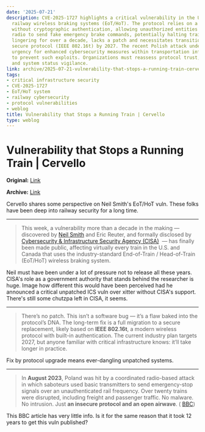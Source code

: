 ```yaml
---
date: '2025-07-21'
description: CVE-2025-1727 highlights a critical vulnerability in the U.S. and Canadian
  railway wireless braking systems (EoT/HoT). The protocol relies on a BCH checksum
  without cryptographic authentication, allowing unauthorized entities with a software-defined
  radio to send fake emergency brake commands, potentially halting trains. This flaw,
  lingering for over a decade, lacks a patch and necessitates transitioning to a more
  secure protocol (IEEE 802.16t) by 2027. The recent Polish attack underscores the
  urgency for enhanced cybersecurity measures within transportation infrastructure
  to prevent such exploits. Organizations must reassess protocol trust, RF exposure,
  and system status vigilance.
link: archive/2025-07-21-vulnerability-that-stops-a-running-train-cervello.md
tags:
- critical infrastructure security
- CVE-2025-1727
- EoT/HoT system
- railway cybersecurity
- protocol vulnerabilities
- weblog
title: Vulnerability that Stops a Running Train | Cervello
type: weblog
---
```


# Vulnerability that Stops a Running Train | Cervello

**Original:** [Link](https://cervello.security/blog/vulnerabilities-incidents/research-cve-2025-1727/)

**Archive:** [Link](archive/2025-07-21-vulnerability-that-stops-a-running-train-cervello.md)

Cervello shares some perspective on Neil Smith's EoT/HoT vuln. These folks have been deep into railway security for a long time.

---

> This week, a vulnerability more than a decade in the making — discovered by [Neil Smith](https://x.com/midwestneil/status/1943708133421101446?ref_src=twsrc%5Etfw%7Ctwcamp%5Etweetembed%7Ctwterm%5E1943708133421101446%7Ctwgr%5Ee63c080011cb930768c69d534b7f4dee1bd8d989%7Ctwcon%5Es1_&ref_url=https%3A%2F%2Fwww.tomshardware.com%2Ftech-industry%2Fcyber-security%2Fsecurity-vulnerability-on-u-s-trains-that-let-anyone-activate-the-brakes-on-the-rear-car-was-known-for-13-years-operators-refused-to-fix-the-issue-until-now) and Eric Reuter, and formally disclosed by [Cybersecurity & Infrastructure Security Agency (CISA)](https://www.cisa.gov/news-events/ics-advisories/icsa-25-191-10)  — has finally been made public, affecting virtually every train in the U.S. and Canada that uses the industry-standard End-of-Train / Head-of-Train (EoT/HoT) wireless braking system.

Neil must have been under a lot of pressure not to release all these years. CISA's role as a government authority that stands behind the researcher is huge. Image how different this would have been perceived had he announced a critical unpatched ICS vuln over xitter without CISA's support. There's still some chutzpa left in CISA, it seems.

---

> There’s no patch. This isn’t a software bug — it’s a flaw baked into the protocol’s DNA. The long-term fix is a full migration to a secure replacement, likely based on **IEEE 802.16t**, a modern wireless protocol with built-in authentication. The current industry plan targets 2027, but anyone familiar with critical infrastructure knows: it’ll take longer in practice.

Fix by protocol upgrade means ever-dangling unpatched systems.

---

> In **August 2023**, Poland was hit by a coordinated radio-based attack in which saboteurs used basic transmitters to send emergency-stop signals over an unauthenticated rail frequency. Over twenty trains were disrupted, including freight and passenger traffic. No malware. No intrusion. Just **an insecure protocol and an open airwave**. ( [BBC](https://www.bbc.com/news/world-europe-66630260))

This BBC article has very little info. Is it for the same reason that it took 12 years to get this vuln published?

